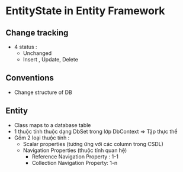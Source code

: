 # EntityState in Entity Framework

## Change tracking
- 4 status : 
    + Unchanged
    + Insert , Update, Delete

## Conventions 
- Change structure of DB 

## Entity 
- Class maps to a database table
- 1 thuộc tính thuộc dạng DbSet<TEntity> trong lớp DbContext => Tập thực thể 
- Gồm 2 loại thuộc tính : 
    + Scalar properties (tương ứng với các column trong CSDL)
    + Navigation Properties (thuộc tính quan hệ)
        - Reference Navigation Property : 1-1 
        - Collection Navigation Property: 1-n